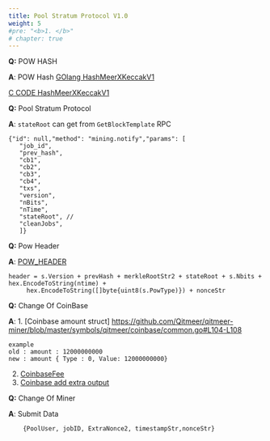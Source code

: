 ```yaml
---
title: Pool Stratum Protocol V1.0
weight: 5
#pre: "<b>1. </b>"
# chapter: true
---
```


**Q:** POW HASH

**A**: POW Hash [GOlang HashMeerXKeccakV1](https://github.com/Qitmeer/qitmeer/blob/master/common/hash/hashfuncs_meer_crypto.go#L11)

[C CODE HashMeerXKeccakV1](https://github.com/Qitmeer/qitmeer/blob/0.10-dev/cmd/miner/asic/meer/algo_meer.c)

**Q:** Pool Stratum Protocol

**A**: `stateRoot` can get from `GetBlockTemplate` RPC
    
    {"id": null,"method": "mining.notify","params": [
       "job_id",
       "prev_hash",
       "cb1",
       "cb2",
       "cb3",
       "cb4",
       "txs",
       "version",
       "nBits",
       "nTime",
       "stateRoot", // 
       "cleanJobs",
       ]}
       
**Q:** Pow Header

**A**: [POW_HEADER](https://github.com/Qitmeer/qitmeer/blob/0.10-dev/core/types/block.go#L134)

    header = s.Version + prevHash + merkleRootStr2 + stateRoot + s.Nbits + hex.EncodeToString(ntime) +
         hex.EncodeToString([]byte{uint8(s.PowType)}) + nonceStr
       
**Q:** Change Of CoinBase 

**A**: 1. [Coinbase amount struct] https://github.com/Qitmeer/qitmeer-miner/blob/master/symbols/qitmeer/coinbase/common.go#L104-L108

    example
    old : amount : 12000000000
    new : amount { Type : 0, Value: 12000000000}
    
 2. [CoinbaseFee](https://github.com/Qitmeer/qitmeer-miner/blob/master/symbols/qitmeer/coinbase_tx.go#L106)
 3. [Coinbase add extra output](https://github.com/Qitmeer/qitmeer-miner/blob/master/symbols/qitmeer/coinbase/common.go#L138)
        
**Q:** Change Of Miner 

**A**: Submit Data

        {PoolUser, jobID, ExtraNonce2, timestampStr,nonceStr}
 
    